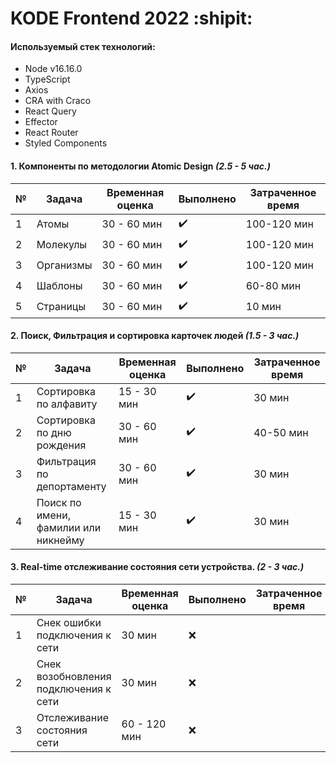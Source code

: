 # KODE Frontend 2022 :shipit:

#### Используемый стек технологий:

-   Node v16.16.0
-   TypeScript
-   Axios
-   CRA with Craco
-   React Query
-   Effector
-   React Router
-   Styled Components

#### 1. Компоненты по методологии Atomic Design **_(2.5 - 5 час.)_**

| №   | Задача    | Временная оценка | Выполнено          | Затраченное время |
| --- | --------- | ---------------- | ------------------ | ----------------- |
| 1   | Атомы     | 30 - 60 мин      | :heavy_check_mark: | 100-120 мин       |
| 2   | Молекулы  | 30 - 60 мин      | :heavy_check_mark: | 100-120 мин       |
| 3   | Организмы | 30 - 60 мин      | :heavy_check_mark: | 100-120 мин       |
| 4   | Шаблоны   | 30 - 60 мин      | :heavy_check_mark: | 60-80 мин         |
| 5   | Страницы  | 30 - 60 мин      | :heavy_check_mark: | 10 мин            |

#### 2. Поиск, Фильтрация и сортировка карточек людей **_(1.5 - 3 час.)_**

| №   | Задача                               | Временная оценка | Выполнено          | Затраченное время |
| --- | ------------------------------------ | ---------------- | ------------------ | ----------------- |
| 1   | Сортировка по алфавиту               | 15 - 30 мин      | :heavy_check_mark: | 30 мин            |
| 2   | Сортировка по дню рождения           | 30 - 60 мин      | :heavy_check_mark: | 40-50 мин         |
| 3   | Фильтрация по депортаменту           | 30 - 60 мин      | :heavy_check_mark: | 30 мин            |
| 4   | Поиск по имени, фамилии или никнейму | 15 - 30 мин      | :heavy_check_mark: | 30 мин            |

#### 3. Real-time отслеживание состояния сети устройства. **_(2 - 3 час.)_**

| №   | Задача                                | Временная оценка | Выполнено | Затраченное время |
| --- | ------------------------------------- | ---------------- | --------- | ----------------- |
| 1   | Снек ошибки подключения к сети        | 30 мин           | :x:       |                   |
| 2   | Снек возобновления подключения к сети | 30 мин           | :x:       |                   |
| 3   | Отслеживание состояния сети           | 60 - 120 мин     | :x:       |                   |

